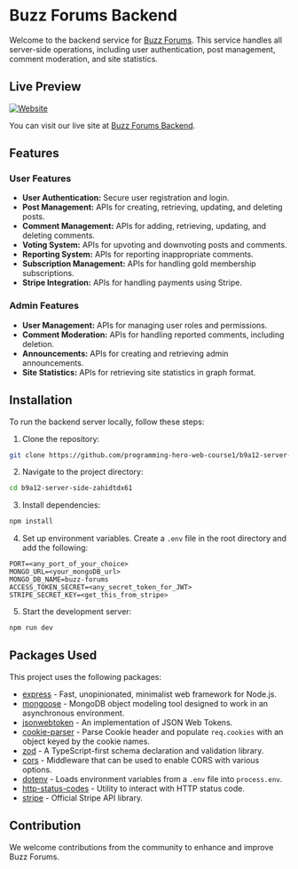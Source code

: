 # Buzz Forums Backend

Welcome to the backend service for [Buzz Forums](https://buzz-forums.vercel.app). This service handles all server-side operations, including user authentication, post management, comment moderation, and site statistics.

## Live Preview

[![Website](https://img.shields.io/website?url=https%3A%2F%2Fbuzz-forums-backend.vercel.app%2F)](https://buzz-forums-backend.vercel.app/)

You can visit our live site at [Buzz Forums Backend](https://buzz-forums-backend.vercel.app/).

## Features

### User Features

- **User Authentication:** Secure user registration and login.
- **Post Management:** APIs for creating, retrieving, updating, and deleting posts.
- **Comment Management:** APIs for adding, retrieving, updating, and deleting comments.
- **Voting System:** APIs for upvoting and downvoting posts and comments.
- **Reporting System:** APIs for reporting inappropriate comments.
- **Subscription Management:** APIs for handling gold membership subscriptions.
- **Stripe Integration:** APIs for handling payments using Stripe.

### Admin Features

- **User Management:** APIs for managing user roles and permissions.
- **Comment Moderation:** APIs for handling reported comments, including deletion.
- **Announcements:** APIs for creating and retrieving admin announcements.
- **Site Statistics:** APIs for retrieving site statistics in graph format.

## Installation

To run the backend server locally, follow these steps:

1. Clone the repository:

```sh
git clone https://github.com/programming-hero-web-course1/b9a12-server-side-zahidtdx61
```

2. Navigate to the project directory:

```sh
cd b9a12-server-side-zahidtdx61
```

3. Install dependencies:

```sh
npm install
```

4. Set up environment variables. Create a `.env` file in the root directory and add the following:

```env
PORT=<any_port_of_your_choice>
MONGO_URL=<your_mongoDB_url>
MONGO_DB_NAME=buzz-forums
ACCESS_TOKEN_SECRET=<any_secret_token_for_JWT>
STRIPE_SECRET_KEY=<get_this_from_stripe>
```

5. Start the development server:

```sh
npm run dev
```

## Packages Used

This project uses the following packages:

- [express](https://www.npmjs.com/package/express) - Fast, unopinionated, minimalist web framework for Node.js.
- [mongoose](https://www.npmjs.com/package/mongoose) - MongoDB object modeling tool designed to work in an asynchronous environment.
- [jsonwebtoken](https://www.npmjs.com/package/jsonwebtoken) - An implementation of JSON Web Tokens.
- [cookie-parser](https://www.npmjs.com/package/cookie-parser) - Parse Cookie header and populate `req.cookies` with an object keyed by the cookie names.
- [zod](https://www.npmjs.com/package/zod) - A TypeScript-first schema declaration and validation library.
- [cors](https://www.npmjs.com/package/cors) - Middleware that can be used to enable CORS with various options.
- [dotenv](https://www.npmjs.com/package/dotenv) - Loads environment variables from a `.env` file into `process.env`.
- [http-status-codes](https://www.npmjs.com/package/http-status-codes) - Utility to interact with HTTP status code.
- [stripe](https://www.npmjs.com/package/stripe) - Official Stripe API library.

## Contribution

We welcome contributions from the community to enhance and improve Buzz Forums.
